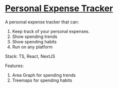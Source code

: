 # [Personal Expense Tracker](https://next-tracker-ahmadkhudai.vercel.app/)
A personal expense tracker that can:

1. Keep track of your personal expenses.
2. Show spending trends
3. Show spending habits
4. Run on any platform

Stack:
TS, React, NextJS

Features:
1. Area Graph for spending trends
2. Treemaps for spending habits

